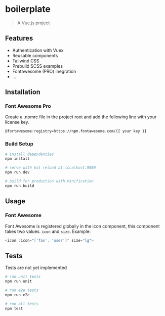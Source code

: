 # boilerplate

> A Vue.js project

## Features

* Authentication with Vuex
* Reusable components
* Tailwind CSS
* Prebuild SCSS examples
* Fontawesome (PRO) inegration
* ...

## Installation
### Font Awesome Pro
Create a .npmrc file in the project root and add the following line with your license key.
```bash
@fortawesome:registry=https://npm.fontawesome.com/{{ your key }}
```

### Build Setup

``` bash
# install dependencies
npm install

# serve with hot reload at localhost:8080
npm run dev

# build for production with minification
npm run build
```

## Usage
### Font Awesome
Font Awesome is registered globally in the icon component, this component takes two values. `icon` and `size`.
Example:
```js
<icon :icon="['fas', 'user']" size="lg">
```

## Tests
Tests are not yet implemented
```bash
# run unit tests
npm run unit

# run e2e tests
npm run e2e

# run all tests
npm test
```
